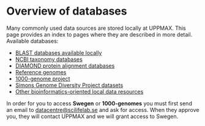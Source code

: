 # Overview of databases

Many commonly used data sources are stored locally at UPPMAX. This page provides an index to pages where they are described in more detail.
Available databases:

- [BLAST databases available locally](./databases/blast.md)
- [NCBI taxonomy databases](databases/ncbi.md)
- [DIAMOND protein alignment databases](databases/diamond.md)
- [Reference genomes](databases/reference_genomes.md)
- [1000-genome project](databases/1000-genome_project.md)
- [Simons Genome Diversity Project datasets](databases/simons_genome.md)
- [Other bioinformatics-oriented local data resources](databases/other_local.md)

In order for you to access **Swegen** or **1000-genomes** you must first send an email to datacentre@scilifelab.se and ask for access. When they approve you, they will contact UPPMAX and we will grant access to Swegen.
